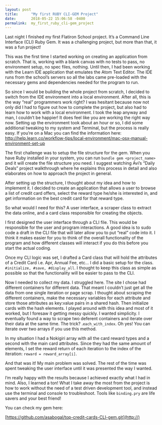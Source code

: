 ```yaml
---
layout: post
title:      "My first RUBY CLI-GEM Project"
date:       2018-05-22 15:06:58 -0400
permalink:  my_first_ruby_cli-gem_project
---
```


Last night I finished my first Flatiron School project. It’s a Command Line Interface (CLI) Ruby Gem. 
It was a challenging project, but more than that, it was a fun project! 

This was the first time I started working on creating an application from scratch. That is, working with a blank canvas with no tests to pass, no environment setup, no spec files, nothing. Until then, I had been working with the Learn IDE application that emulates the Atom Text Editor. The IDE runs from the school’s servers so all the labs came pre-loaded with the necessary gems and dependencies needed for the program to run.

So since I would be building the whole project from scratch, I decided to switch from the IDE environment into a local environment. After all, this is the way “real” programmers work right? I was hesitant because now not only did I had to figure out how to complete the project, but also had to learn how to work with a local environment. I took the leap anyway and man, I couldn’t be happier! It does feel like you are working the right way now. Setting up the environment took about an hour or so, I did some additional tweaking to my system and Terminal, but the process is really easy. If you’re on a Mac you can find the information here: http://help.learn.co/workflow-tips/local-environment/mac-osx-manual-environment-set-up

The first challenge was to setup the file structure for the gem. When you have Ruby installed in your system, you can run `bundle gem <project_name>` and it will create the file structure you need. I suggest watching Avi’s “Daily Deals” project walkthrough where he explains this process in detail and also elaborates on how to approach the project in general. 

After setting up the structure, I thought about my idea and how to implement it. I decided to create an application that allows a user to browse a list of credit card offers, select the reward type he/she is interested in, and get information on the best credit card for that reward type. 

So what would I need for this? A user interface, a scraper class to extract the data online, and a card class responsible for creating the objects.

I first designed the user interface through a CLI file. This would be responsible for the user and program interactions. A good idea is to sudo code a draft in the CLI file that will later allow you to put “real” code into it. I think it makes easier for you to think of the overall functionality of the program and how different classes will interact if you do this before you start the actual coding.

Once my CLI logic was set, I drafted a Card class that will hold the attributes of a Credit Card i.e. Apr, Annual Fee, etc… I did a basic setup for the class. `#initialize, #save, #display_all`. I thought to keep this class as simple as possible so that the functionality will be easier to pass to the CLI.

Now I needed to collect my data. I struggled here. The site I chose had different containers for different data. That meant I couldn’t just get all the data from one single iteration or page scrap. I thought about scraping the different containers, make the necessary variables for each attribute and store those attributes as key:value pairs in a shared hash.
Then initialize cards with the hash elements. I played around with this idea and most of it worked, but I foresaw it getting messy quickly. I wanted simplicity. I eventually found a way to scrape two deferent containers and iterate over their data at the same time. The trick? .`each_with_index`. Oh yes! You can iterate over two arrays if you use this method. 

In my situation I had a Nokigiri array with all the card reward types and a second with the main card attributes.
Since they had the same amount of elements, I set the reward return of each iteration to the index of the iteration:
`reward = reward_array[i]`. 

And that was it! My main problem was solved. The rest of the time was spent tweaking the user interface until it was presented the way I wanted.

I’m really happy with the results because I achieved exactly what I had in mind. Also, I learned a ton! What I take away the most from the project is how to work without the need of a test driven development tool, and instead use the terminal and console to troubleshoot. Tools like `binding.pry` are life savers and your best friend!

You can check my gem here: 

[https://github.com/asabogal/top-credit-cards-CLI-gem.git](http://)

